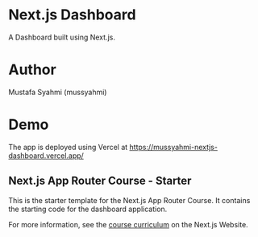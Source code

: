 # Next.js Dashboard
A Dashboard built using Next.js.

# Author
Mustafa Syahmi (mussyahmi)

# Demo
The app is deployed using Vercel at https://mussyahmi-nextjs-dashboard.vercel.app/

## Next.js App Router Course - Starter

This is the starter template for the Next.js App Router Course. It contains the starting code for the dashboard application.

For more information, see the [course curriculum](https://nextjs.org/learn) on the Next.js Website.
